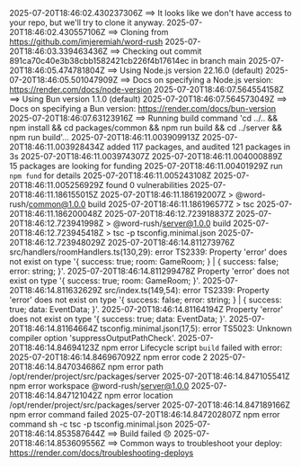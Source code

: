 2025-07-20T18:46:02.430237306Z ==> It looks like we don't have access to your repo, but we'll try to clone it anyway.
2025-07-20T18:46:02.430557106Z ==> Cloning from https://github.com/imjeremiah/word-rush
2025-07-20T18:46:03.339463436Z ==> Checking out commit 891ca70c40e3b38cbb1582421cb226f4b17614ec in branch main
2025-07-20T18:46:05.474781804Z ==> Using Node.js version 22.16.0 (default)
2025-07-20T18:46:05.501047909Z ==> Docs on specifying a Node.js version: https://render.com/docs/node-version
2025-07-20T18:46:07.564554158Z ==> Using Bun version 1.1.0 (default)
2025-07-20T18:46:07.564573049Z ==> Docs on specifying a Bun version: https://render.com/docs/bun-version
2025-07-20T18:46:07.63123916Z ==> Running build command 'cd ../.. && npm install && cd packages/common && npm run build && cd ../server && npm run build'...
2025-07-20T18:46:11.003909913Z 
2025-07-20T18:46:11.003928434Z added 117 packages, and audited 121 packages in 3s
2025-07-20T18:46:11.003974307Z 
2025-07-20T18:46:11.004000889Z 15 packages are looking for funding
2025-07-20T18:46:11.00401929Z   run `npm fund` for details
2025-07-20T18:46:11.005243108Z 
2025-07-20T18:46:11.005256929Z found 0 vulnerabilities
2025-07-20T18:46:11.186155015Z 
2025-07-20T18:46:11.186192007Z > @word-rush/common@1.0.0 build
2025-07-20T18:46:11.186196577Z > tsc
2025-07-20T18:46:11.186200048Z 
2025-07-20T18:46:12.723918837Z 
2025-07-20T18:46:12.723941998Z > @word-rush/server@1.0.0 build
2025-07-20T18:46:12.723945418Z > tsc -p tsconfig.minimal.json
2025-07-20T18:46:12.723948029Z 
2025-07-20T18:46:14.811273976Z src/handlers/roomHandlers.ts(130,29): error TS2339: Property 'error' does not exist on type '{ success: true; room: GameRoom; } | { success: false; error: string; }'.
2025-07-20T18:46:14.811299478Z   Property 'error' does not exist on type '{ success: true; room: GameRoom; }'.
2025-07-20T18:46:14.811632629Z src/index.ts(149,54): error TS2339: Property 'error' does not exist on type '{ success: false; error: string; } | { success: true; data: EventData<T>; }'.
2025-07-20T18:46:14.81164194Z   Property 'error' does not exist on type '{ success: true; data: EventData<T>; }'.
2025-07-20T18:46:14.81164664Z tsconfig.minimal.json(17,5): error TS5023: Unknown compiler option 'suppressOutputPathCheck'.
2025-07-20T18:46:14.84694123Z npm error Lifecycle script `build` failed with error:
2025-07-20T18:46:14.846967092Z npm error code 2
2025-07-20T18:46:14.847034686Z npm error path /opt/render/project/src/packages/server
2025-07-20T18:46:14.847105541Z npm error workspace @word-rush/server@1.0.0
2025-07-20T18:46:14.847121042Z npm error location /opt/render/project/src/packages/server
2025-07-20T18:46:14.847189166Z npm error command failed
2025-07-20T18:46:14.847202807Z npm error command sh -c tsc -p tsconfig.minimal.json
2025-07-20T18:46:14.853587644Z ==> Build failed 😞
2025-07-20T18:46:14.853609556Z ==> Common ways to troubleshoot your deploy: https://render.com/docs/troubleshooting-deploys